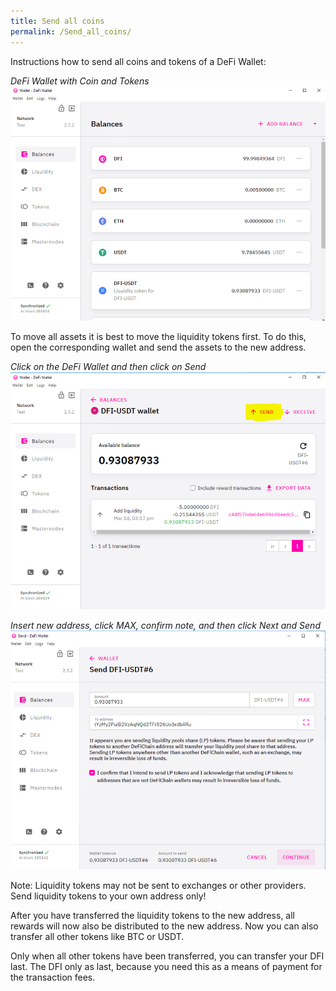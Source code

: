 ```yaml
---
title: Send all coins
permalink: /Send_all_coins/
---
```


Instructions how to send all coins and tokens of a DeFi Wallet:

*DeFi Wallet with Coin and Tokens*  
![DeFi Wallet with Coin and Tokens](./../media/sendallcoins_EN_01.png)

To move all assets it is best to move the liquidity tokens first. To do this, open the corresponding wallet and send the assets to the new address.

*Click on the DeFi Wallet and then click on Send*  
![Click on the DeFi Wallet and then click on Send](./../media/sendallcoins_EN_02.png)

*Insert new address, click MAX, confirm note, and then click Next and Send*  
![Insert new address, click MAX, confirm note, and then click Next and Send](./../media/sendallcoins_EN_03.png)

Note: Liquidity tokens may not be sent to exchanges or other providers. Send liquidity tokens to your own address only!

After you have transferred the liquidity tokens to the new address, all rewards will now also be distributed to the new address. Now you can also transfer all other tokens like BTC or USDT.

Only when all other tokens have been transferred, you can transfer your DFI last. The DFI only as last, because you need this as a means of payment for the transaction fees.
